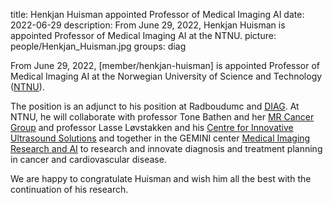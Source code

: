 title: Henkjan Huisman appointed Professor of Medical Imaging AI 
date: 2022-06-29
description: From June 29, 2022, Henkjan Huisman is appointed Professor of Medical Imaging AI at the NTNU.
picture: people/Henkjan_Huisman.jpg
groups: diag

From June 29, 2022, [member/henkjan-huisman] is appointed Professor of Medical Imaging AI at the Norwegian University of Science and Technology ([NTNU](https://www.ntnu.edu/)).

The position is an adjunct to his position at Radboudumc and [DIAG](https://www.diagnijmegen.nl/people/henkjan-huisman/). At NTNU, he will collaborate with professor Tone Bathen and her [MR Cancer Group](https://www.ntnu.edu/isb/mr-cancer#/view/about) and professor Lasse Løvstakken and his [Centre for Innovative Ultrasound Solutions](www.ntnu.edu/cius) and together in the GEMINI center [Medical Imaging Research and AI](https://www.ntnu.edu/mira) to research and innovate diagnosis and treatment planning in cancer and cardiovascular disease.

We are happy to congratulate Huisman and wish him all the best with the continuation of his research. 

